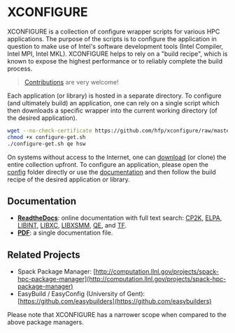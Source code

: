 # XCONFIGURE

XCONFIGURE is a collection of configure wrapper scripts for various HPC applications. The purpose of the scripts is to configure the application in question to make use of Intel's software development tools (Intel Compiler, Intel MPI, Intel MKL). XCONFIGURE helps to rely on a "build recipe", which is known to expose the highest performance or to reliably complete the build process.

> [Contributions](CONTRIBUTING.md#contributing) are very welcome!

Each application (or library) is hosted in a separate directory. To configure (and ultimately build) an application, one can rely on a single script which then downloads a specific wrapper into the current working directory (of the desired application).

```bash
wget --no-check-certificate https://github.com/hfp/xconfigure/raw/master/configure-get.sh
chmod +x configure-get.sh
./configure-get.sh qe hsw
```

On systems without access to the Internet, one can [download](https://github.com/hfp/xconfigure/archive/master.zip) (or clone) the entire collection upfront. To configure an application, please open the [config](https://github.com/hfp/xconfigure/tree/master/config) folder directly or use the [documentation](#documentation) and then follow the build recipe of the desired application or library.

## Documentation

* [**ReadtheDocs**](https://xconfigure.readthedocs.io/): online documentation with full text search: [CP2K](https://github.com/hfp/xconfigure/tree/master/config/cp2k), [ELPA](https://github.com/hfp/xconfigure/tree/master/config/elpa), [LIBINT](https://github.com/hfp/xconfigure/tree/master/config/libint), [LIBXC](https://github.com/hfp/xconfigure/tree/master/config/libxc), [LIBXSMM](https://github.com/hfp/xconfigure/tree/master/config/libxsmm), [QE](https://github.com/hfp/xconfigure/tree/master/config/qe), and [TF](https://github.com/hfp/xconfigure/tree/master/config/tf).
* [**PDF**](https://github.com/hfp/xconfigure/raw/master/xconfigure.pdf): a single documentation file.

## Related Projects

* Spack Package Manager: [http://computation.llnl.gov/projects/spack-hpc-package-manager](http://computation.llnl.gov/projects/spack-hpc-package-manager)
* EasyBuild / EasyConfig (University of Gent): [https://github.com/easybuilders](https://github.com/easybuilders)

Please note that XCONFIGURE has a narrower scope when compared to the above package managers.

